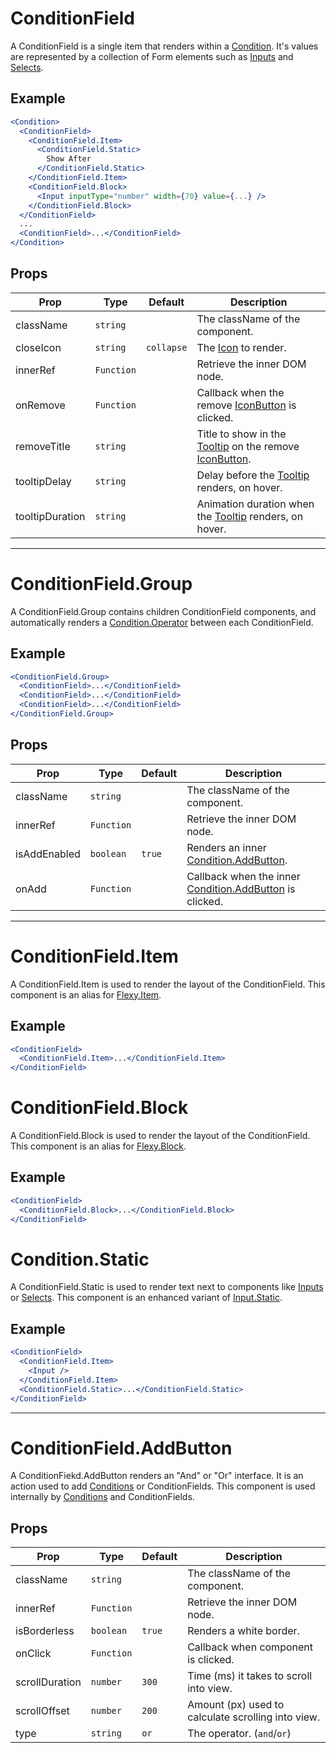 # ConditionField

A ConditionField is a single item that renders within a [Condition](../Condition). It's values are represented by a collection of Form elements such as [Inputs](../Input) and [Selects](../Select).

## Example

```jsx
<Condition>
  <ConditionField>
    <ConditionField.Item>
      <ConditionField.Static>
        Show After
      </ConditionField.Static>
    </ConditionField.Item>
    <ConditionField.Block>
      <Input inputType="number" width={70} value={...} />
    </ConditionField.Block>
  </ConditionField>
  ...
  <ConditionField>...</ConditionField>
</Condition>
```

## Props

| Prop            | Type       | Default    | Description                                                                           |
| --------------- | ---------- | ---------- | ------------------------------------------------------------------------------------- |
| className       | `string`   |            | The className of the component.                                                       |
| closeIcon       | `string`   | `collapse` | The [Icon](../Icon) to render.                                                        |
| innerRef        | `Function` |            | Retrieve the inner DOM node.                                                          |
| onRemove        | `Function` |            | Callback when the remove [IconButton](../IconButton) is clicked.                      |
| removeTitle     | `string`   |            | Title to show in the [Tooltip](../Tooltip) on the remove [IconButton](../IconButton). |
| tooltipDelay    | `string`   |            | Delay before the [Tooltip](../Tooltip) renders, on hover.                             |
| tooltipDuration | `string`   |            | Animation duration when the [Tooltip](../Tooltip) renders, on hover.                  |

---

# ConditionField.Group

A ConditionField.Group contains children ConditionField components, and automatically renders a [Condition.Operator](../Condition) between each ConditionField.

## Example

```jsx
<ConditionField.Group>
  <ConditionField>...</ConditionField>
  <ConditionField>...</ConditionField>
  <ConditionField>...</ConditionField>
</ConditionField.Group>
```

## Props

| Prop         | Type       | Default | Description                                                             |
| ------------ | ---------- | ------- | ----------------------------------------------------------------------- |
| className    | `string`   |         | The className of the component.                                         |
| innerRef     | `Function` |         | Retrieve the inner DOM node.                                            |
| isAddEnabled | `boolean`  | `true`  | Renders an inner [Condition.AddButton](../Condition).                   |
| onAdd        | `Function` |         | Callback when the inner [Condition.AddButton](../Condition) is clicked. |

---

# ConditionField.Item

A ConditionField.Item is used to render the layout of the ConditionField. This component is an alias for [Flexy.Item](../Flexy).

## Example

```jsx
<ConditionField>
  <ConditionField.Item>...</ConditionField.Item>
</ConditionField>
```

# ConditionField.Block

A ConditionField.Block is used to render the layout of the ConditionField. This component is an alias for [Flexy.Block](../Flexy).

## Example

```jsx
<ConditionField>
  <ConditionField.Block>...</ConditionField.Block>
</ConditionField>
```

# Condition.Static

A ConditionField.Static is used to render text next to components like [Inputs](../Input) or [Selects](../Select). This component is an enhanced variant of [Input.Static](../Input).

## Example

```jsx
<ConditionField>
  <ConditionField.Item>
    <Input />
  </ConditionField.Item>
  <ConditionField.Static>...</ConditionField.Static>
</ConditionField>
```

---

# ConditionField.AddButton

A ConditionFiekd.AddButton renders an "And" or "Or" interface. It is an action used to add [Conditions](../Condition) or ConditionFields. This component is used internally by [Conditions](../Condition) and ConditionFields.

## Props

| Prop           | Type       | Default | Description                                        |
| -------------- | ---------- | ------- | -------------------------------------------------- |
| className      | `string`   |         | The className of the component.                    |
| innerRef       | `Function` |         | Retrieve the inner DOM node.                       |
| isBorderless   | `boolean`  | `true`  | Renders a white border.                            |
| onClick        | `Function` |         | Callback when component is clicked.                |
| scrollDuration | `number`   | `300`   | Time (ms) it takes to scroll into view.            |
| scrollOffset   | `number`   | `200`   | Amount (px) used to calculate scrolling into view. |
| type           | `string`   | `or`    | The operator. (`and`/`or`)                         |
